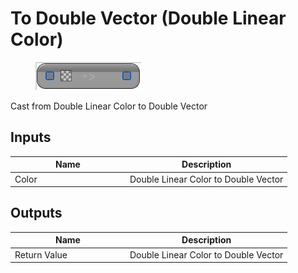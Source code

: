 # To Double Vector (Double Linear Color)

<div align="left" data-full-width="false"><figure><img src="../../../../api/Math/Conversions/To_Double_Vector_(Double_Linear_Color).png" alt=""><figcaption></figcaption></figure></div>

Cast from Double Linear Color to Double Vector

## Inputs

<table><thead><tr><th width="170">Name</th><th>Description</th></tr></thead><tbody><tr><td>Color</td><td>Double Linear Color to Double Vector</td></tr></tbody></table>

## Outputs

<table><thead><tr><th width="170">Name</th><th>Description</th></tr></thead><tbody><tr><td>Return Value</td><td>Double Linear Color to Double Vector</td></tr></tbody></table>

